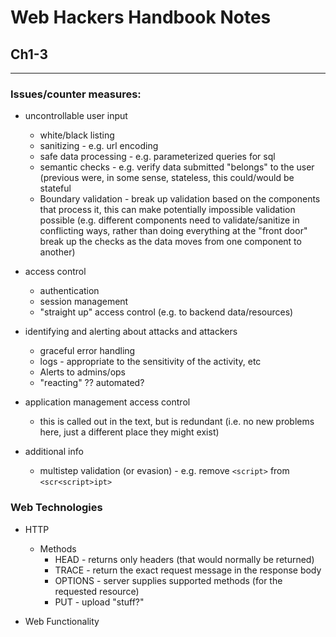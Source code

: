 # Web Hackers Handbook Notes

## Ch1-3
----

### Issues/counter measures:
* uncontrollable user input
    * white/black listing
    * sanitizing - e.g. url encoding
    * safe data processing - e.g. parameterized queries for sql
    * semantic checks - e.g. verify data submitted "belongs" to the user (previous were, in some sense, stateless, this could/would be stateful
    * Boundary validation - break up validation based on the components that process it, this can make potentially impossible validation possible (e.g. different components need to validate/sanitize in conflicting ways, rather than doing everything at the "front door" break up the checks as the data moves from one component to another)
* access control
    * authentication
    * session management
    * "straight up" access control (e.g. to backend data/resources)
* identifying and alerting about attacks and attackers
    * graceful error handling
    * logs - appropriate to the sensitivity of the activity, etc
    * Alerts to admins/ops
    * "reacting" ?? automated?
* application management access control
    * this is called out in the text, but is redundant (i.e. no new problems here, just a different place they might exist)

* additional info
    * multistep validation (or evasion) - e.g. remove `<script>` from `<scr<script>ipt>`
        
### Web Technologies
* HTTP
    * Methods
        * HEAD - returns only headers (that would normally be returned)
        * TRACE - return the exact request message in the response body
        * OPTIONS - server supplies supported methods (for the requested resource)
        * PUT - upload "stuff?"

* Web Functionality
    
        

  
  
  
  
